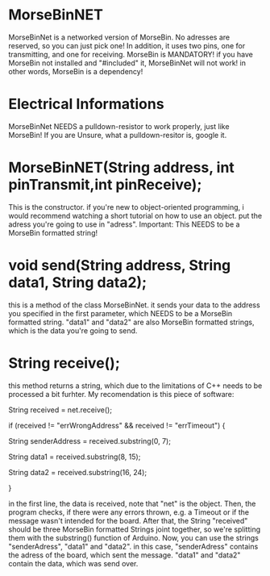 # MorseBinNET
MorseBinNet is a networked version of MorseBin. No adresses are reserved, so you can just pick one! In addition, it uses two pins, one for transmitting, and one for receiving. MorseBin is MANDATORY! if you have MorseBin not installed and "#included" it, MorseBinNet will not work! in other words, MorseBin is a dependency!
# Electrical Informations
  MorseBinNet NEEDS a pulldown-resistor to work properly, just like MorseBin! If you are Unsure, what a pulldown-resitor is, google it.
# MorseBinNET(String address, int pinTransmit,int pinReceive);
  This is the constructor. if you're new to object-oriented programming, i would recommend watching a short tutorial on how to use an object. put the adress you're going to use in "adress". Important: This NEEDS to be a MorseBin formatted string!
  # void send(String address, String data1, String data2);
  this is a method of the class MorseBinNet. it sends your data to the address you specified in the first parameter, which NEEDS to be a MorseBin formatted string. "data1" and "data2" are also MorseBin formatted strings, which is the data you're going to send.
# String receive();
  this method returns a string, which due to the limitations of C++ needs to be processed a bit furhter. My recomendation is this piece of software:
  <p>String received = net.receive();
  <p>if (received != "errWrongAddress" && received != "errTimeout") {
     <p>String senderAddress = received.substring(0, 7);
     <p>String data1 = received.substring(8, 15);
    <p>String data2 = received.substring(16, 24);
  <p>}
    <p> in the first line, the data is received, note that "net" is the object. Then, the program checks, if there were any errors thrown, e.g. a Timeout or if the message wasn't intended for the board. After that, the String "received" should be three MorseBin formatted Strings joint together, so we're splitting them with the substring() function of Arduino. Now, you can use the strings "senderAdress", "data1" and "data2". in this case, "senderAdress" contains the adress of the board, which sent the message. "data1" and "data2" contain the data, which was send over.
